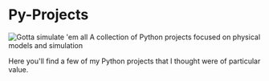 # Py-Projects
![Gotta simulate 'em all](https://i.imgur.com/NgzaZuO.jpg)
A collection of Python projects focused on physical models and simulation

Here you'll find a few of my Python projects that I thought were of particular value. 

